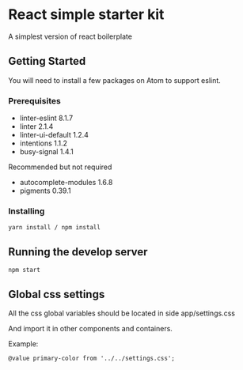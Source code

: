 # React simple starter kit

A simplest version of react boilerplate

## Getting Started

You will need to install a few packages on Atom to support eslint.

### Prerequisites

* linter-eslint 8.1.7
* linter 2.1.4
* linter-ui-default 1.2.4
* intentions 1.1.2
* busy-signal 1.4.1

Recommended but not required
* autocomplete-modules 1.6.8
* pigments 0.39.1

### Installing
```
yarn install / npm install
```
## Running the develop server

```
npm start
```
## Global css settings

All the css global variables should be located in side app/settings.css

And import it in other components and containers.

Example:

```
@value primary-color from '../../settings.css';
```

